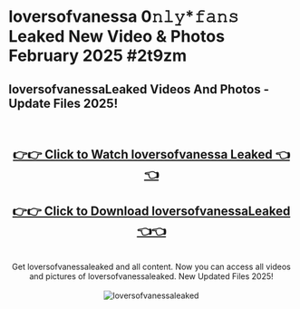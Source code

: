 # loversofvanessa 0𝚗𝚕𝚢*𝚏𝚊𝚗𝚜 Leaked New Video & Photos February 2025 #2t9zm

<h2>loversofvanessaLeaked Videos And Photos - Update Files 2025!</h2>
<br>
<div align="center">
<h2><a href="https://mediaupload.pro?title=loversofvanessa&ref=11F" rel="nofollow">👉👉 Click to Watch loversofvanessa Leaked 👈👈</a></h2>
<h2><a href="https://mediaupload.pro?title=loversofvanessa&ref=11F" rel="nofollow">👉👉 Click to Download loversofvanessaLeaked 👈👈</a></h2>
<br>
Get loversofvanessaleaked and all content. Now you can access all videos and pictures of loversofvanessaleaked. New Updated Files 2025!
<br>
<br>
<a href="https://mediaupload.pro?title=loversofvanessa&ref=11F" rel="nofollow" data-target="animated-image.originalLink"><img src="https://i.ibb.co/Gkj2r4b/banner.png" alt="loversofvanessaleaked" style="max-width: 100%; display: inline-block;" data-target="animated-image.originalImage"></a>
</div>
<br>

